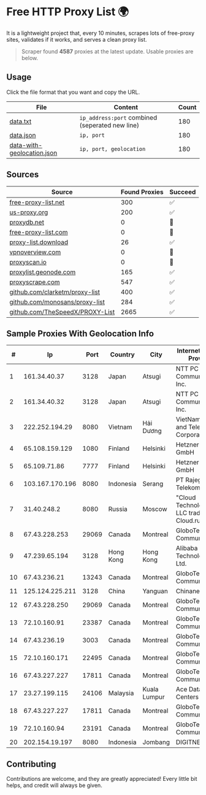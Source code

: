 
# Free HTTP Proxy List 🌍

It is a lightweight project that, every 10 minutes, scrapes lots of free-proxy sites, validates if it works, and serves a clean proxy list.


> Scraper found **4587** proxies at the latest update. Usable proxies are below.

## Usage

Click the file format that you want and copy the URL.


|File|Content|Count|
|----|-------|-----|
|[data.txt](https://raw.githubusercontent.com/themiralay/Proxy-List-World/master/data.txt)|`ip_address:port` combined (seperated new line)|180|
|[data.json](https://raw.githubusercontent.com/themiralay/Proxy-List-World/master/data.json)|`ip, port`|180|
|[data-with-geolocation.json](https://raw.githubusercontent.com/themiralay/Proxy-List-World/master/data-with-geolocation.json)|`ip, port, geolocation`|180|

## Sources

|Source|Found Proxies|Succeed|
|------|-------------|-------|
|[free-proxy-list.net](https://free-proxy-list.net)|300|✅|
|[us-proxy.org](https://www.us-proxy.org)|200|✅|
|[proxydb.net](http://proxydb.net)|0|🚫|
|[free-proxy-list.com](https://free-proxy-list.com/?page=&port=&type%5B%5D=http&type%5B%5D=https&up_time=0&search=Search)|0|🚫|
|[proxy-list.download](https://www.proxy-list.download/HTTP)|26|✅|
|[vpnoverview.com](https://vpnoverview.com/privacy/anonymous-browsing/free-proxy-servers)|0|🚫|
|[proxyscan.io](https://www.proxyscan.io)|0|🚫|
|[proxylist.geonode.com](https://proxylist.geonode.com/api/proxy-list?limit=300&page=1&sort_by=lastChecked&sort_type=desc&protocols=http,https)|165|✅|
|[proxyscrape.com](https://api.proxyscrape.com/v2/?request=displayproxies&protocol=http&timeout=10000&country=all&ssl=all&anonymity=all)|547|✅|
|[github.com/clarketm/proxy-list](https://raw.githubusercontent.com/clarketm/proxy-list/master/proxy-list-raw.txt)|400|✅|
|[github.com/monosans/proxy-list](https://raw.githubusercontent.com/monosans/proxy-list/main/proxies/http.txt)|284|✅|
|[github.com/TheSpeedX/PROXY-List](https://raw.githubusercontent.com/TheSpeedX/PROXY-List/master/http.txt)|2665|✅|


## Sample Proxies With Geolocation Info

|#|Ip|Port|Country|City|Internet Service Provider|
|-|--|----|-------|----|-------------------------|
|1|161.34.40.37|3128|Japan|Atsugi|NTT PC Communications, Inc.|
|2|161.34.40.32|3128|Japan|Atsugi|NTT PC Communications, Inc.|
|3|222.252.194.29|8080|Vietnam|Hải Dương|VietNam Post and Telecom Corporation|
|4|65.108.159.129|1080|Finland|Helsinki|Hetzner Online GmbH|
|5|65.109.71.86|7777|Finland|Helsinki|Hetzner Online GmbH|
|6|103.167.170.196|8080|Indonesia|Serang|PT Rajeg Media Telekomunikasi|
|7|31.40.248.2|8080|Russia|Moscow|"Cloud Technologies" LLC trading as Cloud.ru|
|8|67.43.228.253|29069|Canada|Montreal|GloboTech Communications|
|9|47.239.65.194|3128|Hong Kong|Hong Kong|Alibaba (US) Technology Co., Ltd.|
|10|67.43.236.21|13243|Canada|Montreal|GloboTech Communications|
|11|125.124.225.211|3128|China|Yanguan|Chinanet|
|12|67.43.228.250|29069|Canada|Montreal|GloboTech Communications|
|13|72.10.160.91|23387|Canada|Montreal|GloboTech Communications|
|14|67.43.236.19|3003|Canada|Montreal|GloboTech Communications|
|15|72.10.160.171|22495|Canada|Montreal|GloboTech Communications|
|16|67.43.227.227|17811|Canada|Montreal|GloboTech Communications|
|17|23.27.199.115|24106|Malaysia|Kuala Lumpur|Ace Data Centers II|
|18|67.43.227.227|17811|Canada|Montreal|GloboTech Communications|
|19|72.10.160.94|23191|Canada|Montreal|GloboTech Communications|
|20|202.154.19.197|8080|Indonesia|Jombang|DIGITNET|



## Contributing

Contributions are welcome, and they are greatly appreciated! Every
little bit helps, and credit will always be given.

